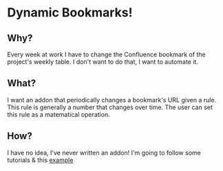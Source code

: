 # Dynamic Bookmarks!

## Why?
Every week at work I have to change the Confluence bookmark of the project's weekly table. I don't want to do that, I want to automate it.

## What?
I want an addon that periodically changes a bookmark's URL given a rule. This rule is generally a number that changes over time. The user can set this rule as a matematical operation.

## How?
I have no idea, I've never written an addon! I'm going to follow some tutorials & this [example](https://github.com/mdn/webextensions-examples/blob/main/bookmark-it/background.js)